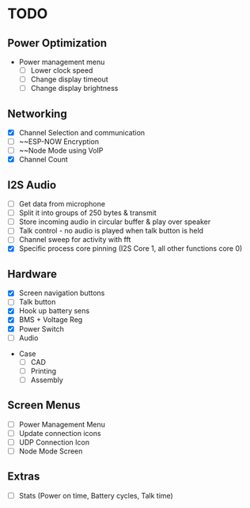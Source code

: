 # TODO

## Power Optimization
- Power management menu
  - [ ] Lower clock speed
  - [ ] Change display timeout
  - [ ] Change display brightness

## Networking
- [x] Channel Selection and communication
- [ ] ~~ESP-NOW Encryption
- [ ] ~~Node Mode using VoIP
- [x] Channel Count

## I2S Audio
- [ ] Get data from microphone
- [ ] Split it into groups of 250 bytes & transmit
- [ ] Store incoming audio in circular buffer & play over speaker
- [ ] Talk control - no audio is played when talk button is held
- [ ] Channel sweep for activity with fft
- [x] Specific process core pinning (I2S Core 1, all other functions core 0) 

## Hardware
- [x] Screen navigation buttons
- [ ] Talk button
- [x] Hook up battery sens
- [x] BMS + Voltage Reg
- [x] Power Switch
- [ ] Audio
- Case
  - [ ] CAD
  - [ ] Printing
  - [ ] Assembly

## Screen Menus
- [ ] Power Management Menu
- [ ] Update connection icons
- [ ] UDP Connection Icon
- [ ] Node Mode Screen

## Extras
- [ ] Stats (Power on time, Battery cycles, Talk time)
